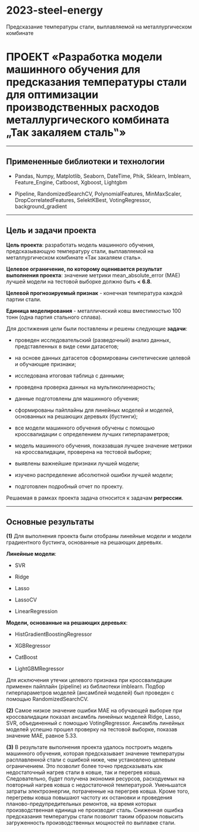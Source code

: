 # 2023-steel-energy
Предсказание температуры стали, выплавляемой на металлургическом комбинате

# **ПРОЕКТ «Разработка модели машинного обучения для предсказания температуры стали для оптимизации производственных расходов металлургического комбината „Так закаляем сталь‟»**

---

## **Примененные библиотеки и технологии**

 * Pandas, Numpy, Matplotlib, Seaborn, DateTime, Phik, Sklearn, Imblearn, Feature_Engine, Catboost, Xgboost, Lightgbm

 * Pipeline, RandomizedSearchCV, PolynomialFeatures, MinMaxScaler, DropCorrelatedFeatures, SelektKBest, VotingRegressor, background_gradient

---

## **Цель и задачи проекта**

**Цель проекта**: разработать модель машинного обучения, предсказывающую температуру стали, выплавляемой на металлургическом комбинате «Так закаляем сталь».

**Целевое ограничение, по которому оценивается результат выполнения проекта**: значение метрики mean_absolute_error (MAE) лучшей модели на тестовой выборке должно быть **< 6.8**.

**Целевой прогнозируемый признак** - конечная температура каждой партии стали.

**Единица моделирования** - металлический ковш вместимостью 100 тонн (одна партия стального сплава).

Для достижения цели были поставлены и решены следующие **задачи**:

 - проведен исследовательский (разведочный) анализ данных, представленных в виде семи датасетов; 

 - на основе данных датасетов сформированы синтетические целевой и обучающие признаки;

 - исследована итоговая таблица с данными; 

 - проведена проверка данных на мультиколинеарность;

 - данные подготовлены для машинного обучения;

 - сформированы пайплайны для линейных моделей и моделей, основанных на решающих деревьях (бустинги);

 - все модели машинного обучения обучены с помощью кроссвалидации с определением лучших гиперпараметров;

 - модель машинного обучения, показавшая лучшее значение метрики на кроссвалидации, проверена на тестовой выборке;

 - выявлены важнейшие признаки лучшей модели;

 - изучено распределение абсолютной ошибки лучшей модели;

 - подготовлен подробный отчет по проекту.

Решаемая в рамках проекта задача относится к задачам **регрессии**.

---

## **Основные результаты**

 **(1)** Для выполнения проекта были отобраны линейные модели и модели градиентного бустинга, основанные на решающих деревьях.

**Линейные модели**:

 * SVR

 * Ridge

 * Lasso

 * LassoCV

 * LinearRegression

**Модели, основанные на решающих деревьях**:

 * HistGradientBoostingRegressor

 * XGBRegressor

 * CatBoost

 * LightGBMRegressor

Для исключения утечки целевого признака при кроссвалидации применен пайплайн (pipeline) из библиотеки imblearn. Подбор гиперпараметров моделей (ансамблей моделей) был проведен с помощью RandomizedSearchCV.

 **(2)** Самое низкое значение ошибки MAE на обучающей выборке при кроссвалидации показал ансамбль линейных моделей Ridge, Lasso, SVR, объединенный с помощью VotingRegressor. Ансамбль линейных моделей успешно прошел проверку на тестовой выборке, показав значение MAE, равное 5.33.

 **(3)** В результате выполнения проекта удалось построить модель машинного обучения, которая предсказывает значение температуры расплавленной стали с ошибкой ниже, чем установлено целевым ограничением. Это позволит более точно предсказывать как недостаточный нагрев стали в ковше, так и перегрев ковша. Следовательно, будет получена экономия ресурсов, расходуемых на повторный нагрев ковша с недостаточной температурой. Уменьшатся затраты электроэнергии, потраченные на перегрев ковша. Кроме того, перегревы ковша повышают частоту их остановки и проведения планово-предупредительных ремонтов, на время которых производственная единица не производит сталь. Сниженная ошибка предсказания температуры стали позволит таким образом повысить загруженность производственных мощностей по выплавке стали.
